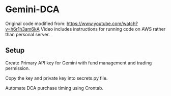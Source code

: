 # Gemini-DCA

Original code modified from: https://www.youtube.com/watch?v=h6r1h3am6kA
Video includes instructions for running code on AWS rather than personal server.

## Setup
Create Primary API key for Gemini with fund management and trading permission.

Copy the key and private key into secrets.py file.

Automate DCA purchase timing using Crontab.
